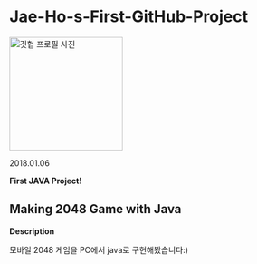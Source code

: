 # Jae-Ho-s-First-GitHub-Project

<img alt="깃헙 프로필 사진" src="https://i.pinimg.com/originals/7d/18/28/7d1828296f86bc39e2d10e39182512d3.jpg" width="200">

2018.01.06

**First JAVA Project!**

## Making 2048 Game with Java

**Description**

모바일 2048 게임을 PC에서 java로 구현해봤습니다:)

